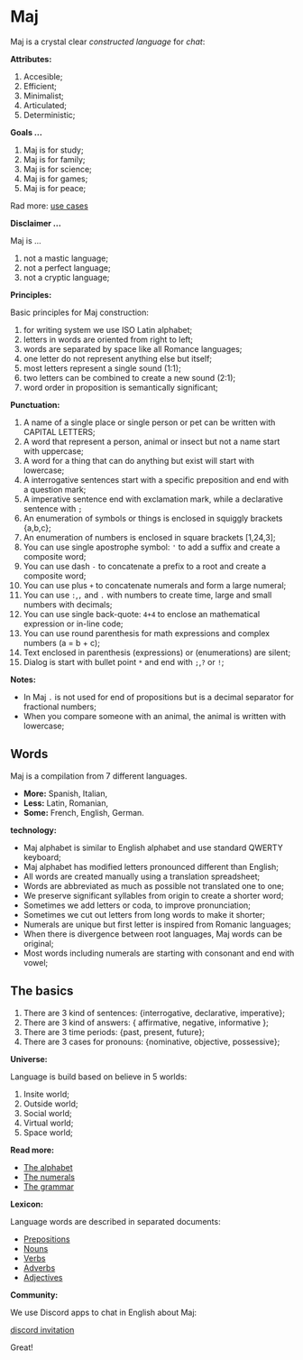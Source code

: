 # Maj

Maj is a crystal clear _constructed language_ for _chat_:

**Attributes:**

1. Accesible;
2. Efficient;
3. Minimalist;
4. Articulated;
5. Deterministic;

**Goals ...**

1. Maj is for study;
3. Maj is for family;
4. Maj is for science;
2. Maj is for games;
5. Maj is for peace;

Rad more: [use cases](case.md)

**Disclaimer ...**

Maj is ...

1. not a mastic language;
1. not a perfect language;
1. not a cryptic language;

**Principles:**

Basic principles for Maj construction:

1. for writing system we use ISO Latin alphabet;
1. letters in words are oriented from right to left;
1. words are separated by space like all Romance languages;
1. one letter do not represent anything else but itself;
1. most letters represent a single sound (1:1);
1. two letters can be combined to create a new sound (2:1);
1. word order in proposition is semantically significant;


**Punctuation:**

1. A name of a single place or single person or pet can be written with CAPITAL LETTERS;
1. A word that represent a person, animal or insect but not a name start with uppercase;
1. A word for a thing that can do anything but exist will start with lowercase;
1. A interrogative sentences start with a specific preposition and end with a question mark;
1. A imperative sentence end with exclamation mark, while a declarative sentence with `;`
1. An enumeration of symbols or things is enclosed in squiggly brackets {a,b,c};
1. An enumeration of numbers is enclosed in square brackets [1,24,3];
1. You can use single apostrophe symbol: `'` to add a suffix and create a composite word;
1. You can use dash `-` to concatenate a prefix to a root and create a composite word;
1. You can use plus `+` to concatenate numerals and form a large numeral;
1. You can use `:`,`,` and `.` with numbers to create time, large and small numbers with decimals;
1. You can use single back-quote: `4+4` to enclose an mathematical expression or in-line code;
1. You can use round parenthesis for math expressions and complex numbers (a = b + c);
1. Text enclosed in parenthesis (expressions) or (enumerations) are silent;
1. Dialog is start with bullet point `*` and end with `;`,`?` or `!`;

**Notes:**
* In Maj `.` is not used for end of propositions but is a decimal separator for fractional numbers;
* When you compare someone with an animal, the animal is written with lowercase;

## Words

Maj is a compilation from 7 different languages.

* **More:** Spanish, Italian, 
* **Less:** Latin, Romanian, 
* **Some:** French, English, German.

**technology:**

* Maj alphabet is similar to English alphabet and use standard QWERTY keyboard;
* Maj alphabet has modified letters pronounced different than English;
* All words are created manually using a translation spreadsheet;
* Words are abbreviated as much as possible not translated one to one;
* We preserve significant syllables from origin to create a shorter word;
* Sometimes we add letters or coda, to improve pronunciation;
* Sometimes we cut out letters from long words to make it shorter;
* Numerals are unique but first letter is inspired from Romanic languages;
* When there is divergence between root languages, Maj words can be original;
* Most words including numerals are starting with consonant and end with vowel;

## The basics

1. There are 3 kind of sentences: {interrogative, declarative, imperative};
1. There are 3 kind of answers: { affirmative, negative, informative };
1. There are 3 time periods: {past, present, future};
1. There are 3 cases for pronouns: {nominative, objective, possessive};

**Universe:**

Language is build based on believe in 5 worlds:

1. Insite world; 
1. Outside world;
1. Social world;
1. Virtual world;
1. Space world;

**Read more:** 

* [The alphabet](alphabet.md)
* [The numerals](numerals.md)
* [The grammar](basic.md)

**Lexicon:**

Language words are described in separated documents:

* [Prepositions](preposition.md)
* [Nouns](nouns.md)
* [Verbs](verbs.md)
* [Adverbs](adverbs.md)
* [Adjectives](adjectives.md)

**Community:**

We use Discord apps to chat in English about Maj: 

[discord invitation](https://discord.gg/SRX3tse)

Great!